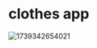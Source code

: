# clothes app

![1739342654021](https://github.com/user-attachments/assets/3b31b762-8641-46f1-9258-09ba8d6949f9)
